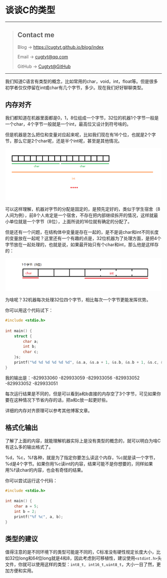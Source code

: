 # 谈谈C的类型

---
> ## Contact me
> Blog -> <https://cugtyt.github.io/blog/index>
>
> Email -> <cugtyt@qq.com>
>
> GitHub -> [Cugtyt@GitHub](https://github.com/Cugtyt)

---

我们知道C语言有类型的概念，比如常用的char，void，int，float等。但是很多初学者仅仅停留在int或char有几个字节，多少。现在我们好好聊聊类型。

## 内存对齐

我们都知道在机器里面都是0，1，8位组成一个字节，32位的机器1个字节一般是一个char，4个字节一般就是一个int，最高位又设计到符号啥的。

但是机器是怎么把位和变量对应起来呢，比如我们现在有16个位，也就是2个字节，那么它是2个char呢，还是半个int呢，甚至是其他情况。

![type1](R/type1.png)

可以这样理解，机器对字节的分配是固定的，是预先定好的，类似于学生宿舍（8人间为例），前8个人肯定是一个宿舍，不存在把内部继续拆开的情况，这样就最小单位就是一个字节（8位），上面所说的16位就有确定的分配了。

但是还有一个问题，在结构体中变量是存在一起的，是不是说char和int不同长度的变量放在一起呢？这里还有一个有趣的点是，32位机器为了处理方面，是把4个字节放在一起处理的，也就是说，如果最开始只有个char和int，那么他是这样存的：

![type2](R/type2.png)

为啥呢？32机器每次处理32位四个字节，相比每次一个字节更能发挥优势。

你可以用这个代码试下：

``` c
#include <stdio.h>

int main() {
    struct {
        char a;
        int b;
        char c;
    }s;
    printf("%d %d %d %d %d %d", &s.a, &s.a + 1, &s.b, &s.b + 1, &s.c, &s.c + 1);
}
```

我的输出是：-829933060 -829933059 -829933056 -829933052 -829933052 -829933051

每次运行结果是不同的，但是可以看到a和b直接的内存空了3个字节，可见如果你要在这种情况下节省内存的话，把a和c放一起更好些。

详细的内存对齐原理可以参考其他博客文章。

## 格式化输出

了解了上面的内容，就能理解机器实际上是没有类型的概念的，就可以明白为啥C有这么多的输出格式了。

%d，%c，%f各种，就是为了指定你要怎么读这个内存，%c就是读一个字节，%d是4个字节。如果你用%c读int的内容，结果可能不是你想要的，同样如果用%f读char的内容，也会有奇怪的结果。

你可以尝试运行这个代码：

``` c
#include <stdio.h>

int main() {
    char a = 5;
    int b = 2;
    printf("%f %c", a, b);
}
```

## 类型的建议

值得注意的是不同环境下的类型可能是不同的，C标准没有硬性规定长度大小，比如32位long和64位long就是4和8，因此考虑到可移植性，建议使用`<stdint.h>`头文件，你就可以使用这样的类型：`int8_t, int16_t,uint8_t`，大小一目了然，更加方便和实用。